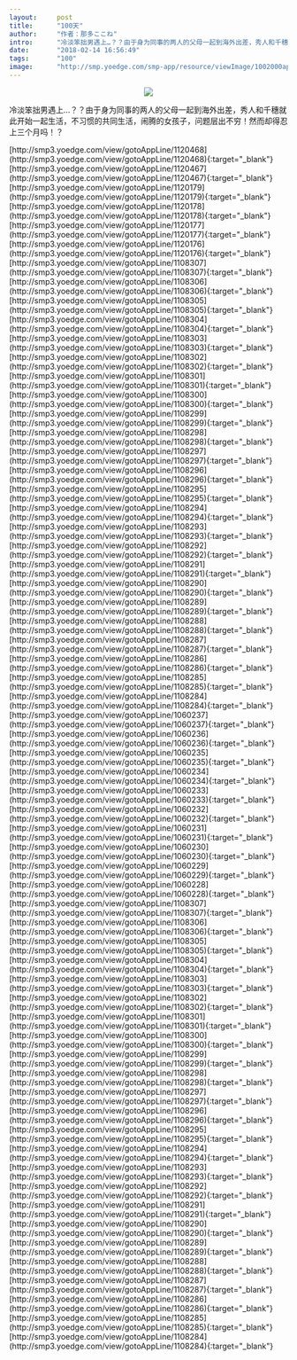 ```yaml
---
layout:     post
title:      "100天"
author:     "作者：那多ここね"
intro:      "冷淡笨拙男遇上…？？由于身为同事的两人的父母一起到海外出差，秀人和千穗就此开始一起生活，不习惯的共同生活，闹腾的女孩子，问题层出不穷！然而却得忍上三个月吗！？"
date:       "2018-02-14 16:56:49"
tags:       "100"
image:      "http://smp.yoedge.com/smp-app/resource/viewImage/1002000appline.png"
---
```

<div style="text-align: center">
<p><img src="http://smp.yoedge.com/smp-app/resource/viewImage/1002000appline.png"/></p>
</div>
<p class="post-meta">
<span>冷淡笨拙男遇上…？？由于身为同事的两人的父母一起到海外出差，秀人和千穗就此开始一起生活，不习惯的共同生活，闹腾的女孩子，问题层出不穷！然而却得忍上三个月吗！？</span>
</p>
[http://smp3.yoedge.com/view/gotoAppLine/1120468](http://smp3.yoedge.com/view/gotoAppLine/1120468){:target="_blank"}
[http://smp3.yoedge.com/view/gotoAppLine/1120467](http://smp3.yoedge.com/view/gotoAppLine/1120467){:target="_blank"}
[http://smp3.yoedge.com/view/gotoAppLine/1120179](http://smp3.yoedge.com/view/gotoAppLine/1120179){:target="_blank"}
[http://smp3.yoedge.com/view/gotoAppLine/1120178](http://smp3.yoedge.com/view/gotoAppLine/1120178){:target="_blank"}
[http://smp3.yoedge.com/view/gotoAppLine/1120177](http://smp3.yoedge.com/view/gotoAppLine/1120177){:target="_blank"}
[http://smp3.yoedge.com/view/gotoAppLine/1120176](http://smp3.yoedge.com/view/gotoAppLine/1120176){:target="_blank"}
[http://smp3.yoedge.com/view/gotoAppLine/1108307](http://smp3.yoedge.com/view/gotoAppLine/1108307){:target="_blank"}
[http://smp3.yoedge.com/view/gotoAppLine/1108306](http://smp3.yoedge.com/view/gotoAppLine/1108306){:target="_blank"}
[http://smp3.yoedge.com/view/gotoAppLine/1108305](http://smp3.yoedge.com/view/gotoAppLine/1108305){:target="_blank"}
[http://smp3.yoedge.com/view/gotoAppLine/1108304](http://smp3.yoedge.com/view/gotoAppLine/1108304){:target="_blank"}
[http://smp3.yoedge.com/view/gotoAppLine/1108303](http://smp3.yoedge.com/view/gotoAppLine/1108303){:target="_blank"}
[http://smp3.yoedge.com/view/gotoAppLine/1108302](http://smp3.yoedge.com/view/gotoAppLine/1108302){:target="_blank"}
[http://smp3.yoedge.com/view/gotoAppLine/1108301](http://smp3.yoedge.com/view/gotoAppLine/1108301){:target="_blank"}
[http://smp3.yoedge.com/view/gotoAppLine/1108300](http://smp3.yoedge.com/view/gotoAppLine/1108300){:target="_blank"}
[http://smp3.yoedge.com/view/gotoAppLine/1108299](http://smp3.yoedge.com/view/gotoAppLine/1108299){:target="_blank"}
[http://smp3.yoedge.com/view/gotoAppLine/1108298](http://smp3.yoedge.com/view/gotoAppLine/1108298){:target="_blank"}
[http://smp3.yoedge.com/view/gotoAppLine/1108297](http://smp3.yoedge.com/view/gotoAppLine/1108297){:target="_blank"}
[http://smp3.yoedge.com/view/gotoAppLine/1108296](http://smp3.yoedge.com/view/gotoAppLine/1108296){:target="_blank"}
[http://smp3.yoedge.com/view/gotoAppLine/1108295](http://smp3.yoedge.com/view/gotoAppLine/1108295){:target="_blank"}
[http://smp3.yoedge.com/view/gotoAppLine/1108294](http://smp3.yoedge.com/view/gotoAppLine/1108294){:target="_blank"}
[http://smp3.yoedge.com/view/gotoAppLine/1108293](http://smp3.yoedge.com/view/gotoAppLine/1108293){:target="_blank"}
[http://smp3.yoedge.com/view/gotoAppLine/1108292](http://smp3.yoedge.com/view/gotoAppLine/1108292){:target="_blank"}
[http://smp3.yoedge.com/view/gotoAppLine/1108291](http://smp3.yoedge.com/view/gotoAppLine/1108291){:target="_blank"}
[http://smp3.yoedge.com/view/gotoAppLine/1108290](http://smp3.yoedge.com/view/gotoAppLine/1108290){:target="_blank"}
[http://smp3.yoedge.com/view/gotoAppLine/1108289](http://smp3.yoedge.com/view/gotoAppLine/1108289){:target="_blank"}
[http://smp3.yoedge.com/view/gotoAppLine/1108288](http://smp3.yoedge.com/view/gotoAppLine/1108288){:target="_blank"}
[http://smp3.yoedge.com/view/gotoAppLine/1108287](http://smp3.yoedge.com/view/gotoAppLine/1108287){:target="_blank"}
[http://smp3.yoedge.com/view/gotoAppLine/1108286](http://smp3.yoedge.com/view/gotoAppLine/1108286){:target="_blank"}
[http://smp3.yoedge.com/view/gotoAppLine/1108285](http://smp3.yoedge.com/view/gotoAppLine/1108285){:target="_blank"}
[http://smp3.yoedge.com/view/gotoAppLine/1108284](http://smp3.yoedge.com/view/gotoAppLine/1108284){:target="_blank"}
[http://smp3.yoedge.com/view/gotoAppLine/1060237](http://smp3.yoedge.com/view/gotoAppLine/1060237){:target="_blank"}
[http://smp3.yoedge.com/view/gotoAppLine/1060236](http://smp3.yoedge.com/view/gotoAppLine/1060236){:target="_blank"}
[http://smp3.yoedge.com/view/gotoAppLine/1060235](http://smp3.yoedge.com/view/gotoAppLine/1060235){:target="_blank"}
[http://smp3.yoedge.com/view/gotoAppLine/1060234](http://smp3.yoedge.com/view/gotoAppLine/1060234){:target="_blank"}
[http://smp3.yoedge.com/view/gotoAppLine/1060233](http://smp3.yoedge.com/view/gotoAppLine/1060233){:target="_blank"}
[http://smp3.yoedge.com/view/gotoAppLine/1060232](http://smp3.yoedge.com/view/gotoAppLine/1060232){:target="_blank"}
[http://smp3.yoedge.com/view/gotoAppLine/1060231](http://smp3.yoedge.com/view/gotoAppLine/1060231){:target="_blank"}
[http://smp3.yoedge.com/view/gotoAppLine/1060230](http://smp3.yoedge.com/view/gotoAppLine/1060230){:target="_blank"}
[http://smp3.yoedge.com/view/gotoAppLine/1060229](http://smp3.yoedge.com/view/gotoAppLine/1060229){:target="_blank"}
[http://smp3.yoedge.com/view/gotoAppLine/1060228](http://smp3.yoedge.com/view/gotoAppLine/1060228){:target="_blank"}
[http://smp3.yoedge.com/view/gotoAppLine/1108307](http://smp3.yoedge.com/view/gotoAppLine/1108307){:target="_blank"}
[http://smp3.yoedge.com/view/gotoAppLine/1108306](http://smp3.yoedge.com/view/gotoAppLine/1108306){:target="_blank"}
[http://smp3.yoedge.com/view/gotoAppLine/1108305](http://smp3.yoedge.com/view/gotoAppLine/1108305){:target="_blank"}
[http://smp3.yoedge.com/view/gotoAppLine/1108304](http://smp3.yoedge.com/view/gotoAppLine/1108304){:target="_blank"}
[http://smp3.yoedge.com/view/gotoAppLine/1108303](http://smp3.yoedge.com/view/gotoAppLine/1108303){:target="_blank"}
[http://smp3.yoedge.com/view/gotoAppLine/1108302](http://smp3.yoedge.com/view/gotoAppLine/1108302){:target="_blank"}
[http://smp3.yoedge.com/view/gotoAppLine/1108301](http://smp3.yoedge.com/view/gotoAppLine/1108301){:target="_blank"}
[http://smp3.yoedge.com/view/gotoAppLine/1108300](http://smp3.yoedge.com/view/gotoAppLine/1108300){:target="_blank"}
[http://smp3.yoedge.com/view/gotoAppLine/1108299](http://smp3.yoedge.com/view/gotoAppLine/1108299){:target="_blank"}
[http://smp3.yoedge.com/view/gotoAppLine/1108298](http://smp3.yoedge.com/view/gotoAppLine/1108298){:target="_blank"}
[http://smp3.yoedge.com/view/gotoAppLine/1108297](http://smp3.yoedge.com/view/gotoAppLine/1108297){:target="_blank"}
[http://smp3.yoedge.com/view/gotoAppLine/1108296](http://smp3.yoedge.com/view/gotoAppLine/1108296){:target="_blank"}
[http://smp3.yoedge.com/view/gotoAppLine/1108295](http://smp3.yoedge.com/view/gotoAppLine/1108295){:target="_blank"}
[http://smp3.yoedge.com/view/gotoAppLine/1108294](http://smp3.yoedge.com/view/gotoAppLine/1108294){:target="_blank"}
[http://smp3.yoedge.com/view/gotoAppLine/1108293](http://smp3.yoedge.com/view/gotoAppLine/1108293){:target="_blank"}
[http://smp3.yoedge.com/view/gotoAppLine/1108292](http://smp3.yoedge.com/view/gotoAppLine/1108292){:target="_blank"}
[http://smp3.yoedge.com/view/gotoAppLine/1108291](http://smp3.yoedge.com/view/gotoAppLine/1108291){:target="_blank"}
[http://smp3.yoedge.com/view/gotoAppLine/1108290](http://smp3.yoedge.com/view/gotoAppLine/1108290){:target="_blank"}
[http://smp3.yoedge.com/view/gotoAppLine/1108289](http://smp3.yoedge.com/view/gotoAppLine/1108289){:target="_blank"}
[http://smp3.yoedge.com/view/gotoAppLine/1108288](http://smp3.yoedge.com/view/gotoAppLine/1108288){:target="_blank"}
[http://smp3.yoedge.com/view/gotoAppLine/1108287](http://smp3.yoedge.com/view/gotoAppLine/1108287){:target="_blank"}
[http://smp3.yoedge.com/view/gotoAppLine/1108286](http://smp3.yoedge.com/view/gotoAppLine/1108286){:target="_blank"}
[http://smp3.yoedge.com/view/gotoAppLine/1108285](http://smp3.yoedge.com/view/gotoAppLine/1108285){:target="_blank"}
[http://smp3.yoedge.com/view/gotoAppLine/1108284](http://smp3.yoedge.com/view/gotoAppLine/1108284){:target="_blank"}


